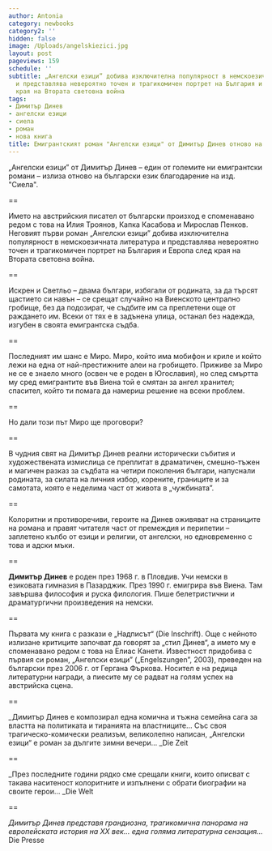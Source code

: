 ```yaml
---
author: Antonia
category: newbooks
category2: ''
hidden: false
image: /Uploads/angelskiezici.jpg
layout: post
pageviews: 159
schedule: ''
subtitle: „Ангелски езици” добива изключителна популярност в немскоезичната литература
  и представлява невероятно точен и трагикомичен портрет на България и Европа след
  края на Втората световна война
tags:
- Димитър Динев
- ангелски езици
- сиела
- роман
- нова книга
title: Емигрантският роман "Ангелски езици" от Димитър Динев отново на български език
---
```


„Ангелски езици” от Димитър Динев – един от големите ни емигрантски романи – излиза отново на български език благодарение на изд. "Сиела".

\==

Името на австрийския писател от български произход е споменавано редом с това на Илия Троянов, Капка Касабова и Мирослав Пенков. Неговият първи роман „Ангелски езици” добива изключителна популярност в немскоезичната литература и представлява невероятно точен и трагикомичен портрет на България и Европа след края на Втората световна война.

\==

Искрен и Светльо – двама българи, избягали от родината, за да търсят щастието си навън – се срещат случайно на Виенското централно гробище, без да подозират, че съдбите им са преплетени още от раждането им. Всеки от тях е в задънена улица, останал без надежда, изгубен в своята емигрантска съдба. 

\==

Последният им шанс е Миро. Миро, който има мобифон и криле и който лежи на една от най-престижните алеи на гробището. Приживе за Миро не се е знаело много (освен че е роден в Югославия), но след смъртта му сред емигрантите във Виена той е смятан за ангел хранител; спасител, който ти помага да намериш решение на всеки проблем.

\==

Но дали този път Миро ще проговори?

\==

В чудния свят на Димитър Динев реални исторически събития и художествената измислица се преплитат в драматичен, смешно-тъжен и магичен разказ за съдбата на четири поколения българи, напуснали родината, за силата на личния избор, корените, границите и за самотата, която е неделима част от живота в „чужбината”.

\==

Колоритни и противоречиви, героите на Динев оживяват на страниците на романа и правят читателя част от премеждия и перипетии – заплетено кълбо от езици и религии, от ангелски, но едновременно с това и адски мъки.

\==

**Димитър Динев** е роден през 1968 г. в Пловдив. Учи немски в езиковата гимназия в Пазарджик. През 1990 г. емигрира във Виена. Там завършва философия и руска филология. Пише белетристични и драматургични произведения на немски.

\==

Първата му книга с разкази е „Надписът“ (Die Inschrift). Още с нейното излизане критиците започват да говорят за „стил Динев“, а името му е споменавано редом с това на Елиас Канети. Известност придобива с първия си роман, „Ангелски езици” („Engelszungen”, 2003), преведен на български през 2006 г. от Гергана Фъркова. Носител е  на редица литературни награди, а пиесите му се радват на голям успех на австрийска сцена.

\==

_Димитър Динев е композирал една комична и тъжна семейна сага за властта на политиката и тиранията на властниците… Със своя трагическо-комически реализъм, великолепно написан, „Ангелски езици“ е роман за дългите зимни вечери… _Die Zeit

\==

_През последните години рядко сме срещали книги, които описват с такава наситеност колоритните и изпълнени с обрати биографии на своите герои... _Die Welt

\==

_Димитър Динев представя грандиозна, трагикомична панорама на европейската история на XX век… една голяма литературна сензация..._ Die Presse